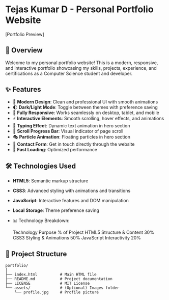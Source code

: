 # Tejas Kumar D - Personal Portfolio Website

[Portfolio Preview]
## 🌟 Overview

Welcome to my personal portfolio website! This is a modern, responsive, and interactive portfolio showcasing my skills, projects, experience, and certifications as a Computer Science student and developer.

## ✨ Features

- 🎨 **Modern Design**: Clean and professional UI with smooth animations
- 🌓 **Dark/Light Mode**: Toggle between themes with preference saving
- 📱 **Fully Responsive**: Works seamlessly on desktop, tablet, and mobile
- ⚡ **Interactive Elements**: Smooth scrolling, hover effects, and animations
- 🎯 **Typing Effect**: Dynamic text animation in hero section
- 🔄 **Scroll Progress Bar**: Visual indicator of page scroll
- 🎭 **Particle Animation**: Floating particles in hero section
- 📧 **Contact Form**: Get in touch directly through the website
- 🚀 **Fast Loading**: Optimized performance

## 🛠️ Technologies Used

- **HTML5**: Semantic markup structure
- **CSS3**: Advanced styling with animations and transitions
- **JavaScript**: Interactive features and DOM manipulation
- **Local Storage**: Theme preference saving
- 📊 Technology Breakdown:
  
  Technology        Purpose                % of Project
  HTML5          Structure & Content            30%
  CSS3           Styling & Animations           50%
  JavaScript      Interactivity                 20%
  
## 📂 Project Structure
```
portfolio/
│
├── index.html          # Main HTML file
├── README.md           # Project documentation
├── LICENSE             # MIT License
└── assets/             # (Optional) Images folder
    └── profile.jpg     # Profile picture
```
